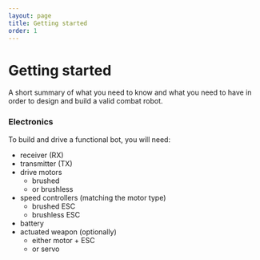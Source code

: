 ```yaml
---
layout: page
title: Getting started
order: 1
---
```

# Getting started
A short summary of what you need to know and what you need to have in order to
design and build a valid combat robot.

### Electronics
To build and drive a functional bot, you will need:
* receiver (RX)
* transmitter (TX)
* drive motors
  * brushed
  * or brushless
* speed controllers (matching the motor type)
  * brushed ESC
  * brushless ESC
* battery
* actuated weapon (optionally)
  * either motor + ESC
  * or servo
